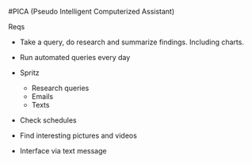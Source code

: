 #PICA (Pseudo Intelligent Computerized Assistant)

Reqs

- Take a query, do research and summarize findings. Including charts.

- Run automated queries every day

- Spritz
    - Research queries
    - Emails
    - Texts

- Check schedules

- Find interesting pictures and videos

- Interface via text message

